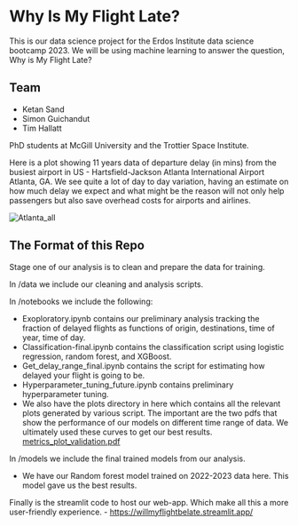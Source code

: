 # Why Is My Flight Late?

This is our data science project for the Erdos Institute data science bootcamp 2023. We will be using machine learning to answer the question, Why is My Flight Late?

## Team
- Ketan Sand
- Simon Guichandut
- Tim Hallatt

PhD students at McGill University and the Trottier Space Institute.

Here is a plot showing 11 years data of departure delay (in mins) from the busiest airport in US - Hartsfield-Jackson Atlanta International Airport Atlanta, GA. We see quite a lot of day to day variation, having an estimate on how much delay we expect and what might be the reason will not only help passengers but also save overhead costs for airports and airlines.

![Atlanta_all](https://github.com/simonguichandut/WhyIsMyFlightLate/assets/55292615/5a75b47d-84a3-4f7e-aeb3-db2d8b5cda09)


## The Format of this Repo
Stage one of our analysis is to clean and prepare the data for training. 

In /data we include our cleaning and analysis scripts.

In /notebooks we include the following:
- Exoploratory.ipynb contains our preliminary analysis tracking the fraction of delayed flights as functions of origin, destinations, time of year, time of day.
- Classification-final.ipynb contains the classification script using logistic regression, random forest, and XGBoost.
- Get_delay_range_final.ipynb contains the script for estimating how delayed your flight is going to be.
- Hyperparameter_tuning_future.ipynb contains preliminary hyperparameter tuning.
- We also have the plots directory in here which contains all the relevant plots generated by various script. 
 The important are the two pdfs that show the performance of our models on different time range of data. We ultimately used these curves to get our best results.
 [metrics_plot_validation.pdf](https://github.com/simonguichandut/WhyIsMyFlightLate/files/13532685/metrics_plot_validation.pdf)

In /models we include the final trained models from our analysis.
- We have our Random forest model trained on 2022-2023 data here. This model gave us the best results.

Finally is the streamlit code to host our web-app. Which make all this a more user-friendly experience. - https://willmyflightbelate.streamlit.app/ 
